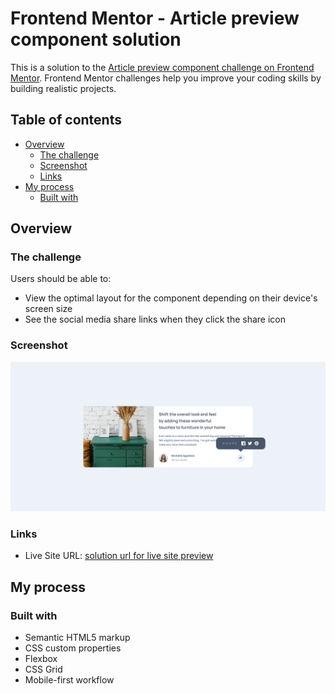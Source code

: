 # Frontend Mentor - Article preview component solution

This is a solution to the [Article preview component challenge on Frontend Mentor](https://www.frontendmentor.io/challenges/article-preview-component-dYBN_pYFT). Frontend Mentor challenges help you improve your coding skills by building realistic projects. 

## Table of contents

- [Overview](#overview)
  - [The challenge](#the-challenge)
  - [Screenshot](#screenshot)
  - [Links](#links)
- [My process](#my-process)
  - [Built with](#built-with)

## Overview

### The challenge

Users should be able to:

- View the optimal layout for the component depending on their device's screen size
- See the social media share links when they click the share icon

### Screenshot

![desktop design](./design/desktop-preview-my-solution.png)

### Links

- Live Site URL: [solution url for live site preview](https://dorm-24.github.io/article-preview-component/)

## My process

### Built with

- Semantic HTML5 markup
- CSS custom properties
- Flexbox
- CSS Grid
- Mobile-first workflow
